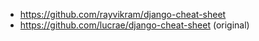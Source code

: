 - https://github.com/rayvikram/django-cheat-sheet
- https://github.com/lucrae/django-cheat-sheet (original)

